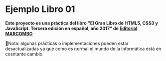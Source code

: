 # Ejemplo Libro 01  
**Este proyecto es una práctica del libro "El Gran Libro de HTML5, CSS3 y JavaScript.  Tercera edición en español, año 2017" de [Editorial MARCOMBO](https://www.marcombo.com/)**  

📝Nota: algunas prácticas o implementaciones pueden estar desactualizadas ya que como es normal el mundo de la informática está en cosntante cambio. 

